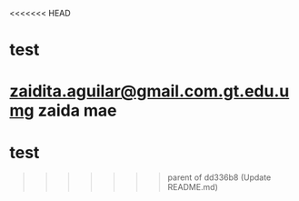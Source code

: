 <<<<<<< HEAD
# test
zaidita.aguilar@gmail.com.gt.edu.umg
zaida mae
=======
# test
>>>>>>> parent of dd336b8 (Update README.md)
